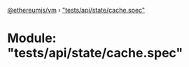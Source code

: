 [@ethereumjs/vm](../README.md) › ["tests/api/state/cache.spec"](_tests_api_state_cache_spec_.md)

# Module: "tests/api/state/cache.spec"


